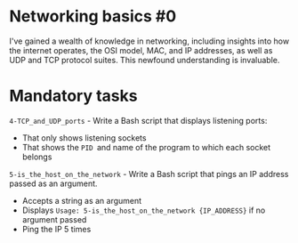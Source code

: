 # Networking basics #0

I've gained a wealth of knowledge in networking, including insights into how the internet operates, the OSI model, MAC, and IP addresses, as well as UDP and TCP protocol suites. This newfound understanding is invaluable.

# Mandatory tasks

`4-TCP_and_UDP_ports` - Write a Bash script that displays listening ports:

- That only shows listening sockets
- That shows the `PID `and name of the program to which each socket belongs


`5-is_the_host_on_the_network` - Write a Bash script that pings an IP address passed as an argument.
  
- Accepts a string as an argument
- Displays `Usage: 5-is_the_host_on_the_network {IP_ADDRESS}` if no argument passed
- Ping the IP 5 times

